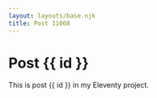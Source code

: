 ```yaml
---
layout: layouts/base.njk
title: Post 11068
---
```


# Post {{ id }}

This is post {{ id }} in my Eleventy project.

